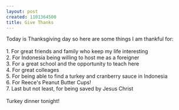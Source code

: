 ```yaml
--- 
layout: post
created: 1101364500
title: Give Thanks
---
```

Today is Thanksgiving day so here are some things I am thankful for:
<br />
<br />1. For great friends and family who keep my life interesting
<br />2. For Indonesia being willing to host me as a foreigner
<br />3. For a great school and the opportunity to teach here
<br />4. For great colleages
<br />5. For being able to find a turkey and cranberry sauce in Indonesia
<br />6. For Reece's Peanut Butter Cups!
<br />7. Last but not least, for being saved by Jesus Christ
<br />
<br />Turkey dinner tonight!
